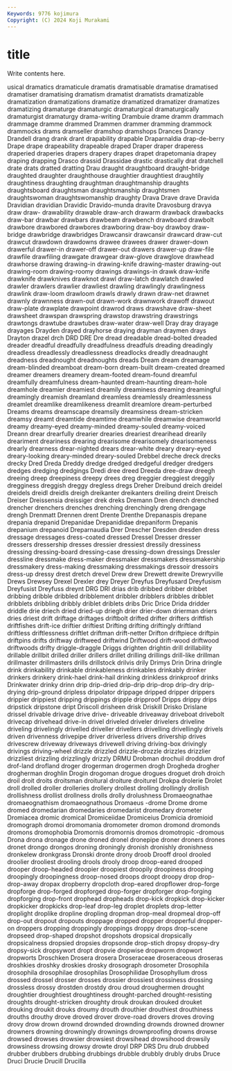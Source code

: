 ```yaml
---
Keywords: 9776 kojimura
Copyright: (C) 2024 Koji Murakami
---
```


# title

Write contents here.



usical dramatics
dramaticule dramatis dramatisable dramatise dramatised dramatiser dramatising dramatism dramatist dramatists
dramatizable dramatization dramatizations dramatize dramatized dramatizer dramatizes dramatizing dramaturge dramaturgic
dramaturgical dramaturgically dramaturgist dramaturgy drama-writing Drambuie drame dramm drammach drammage
dramme drammed Drammen drammer dramming drammock drammocks drams dramseller dramshop
dramshops Drances Drancy Drandell drang drank drant drapability drapable Draparnaldia
drap-de-berry Drape drape drapeability drapeable draped Draper draper draperess draperied
draperies drapers drapery drapes drapet drapetomania drapey draping drapping Drasco
drassid Drassidae drastic drastically drat dratchell drate drats dratted dratting
Drau draught draughtboard draught-bridge draughted draughter draughthouse draughtier draughtiest draughtily
draughtiness draughting draughtman draughtmanship draughts draughtsboard draughtsman draughtsmanship draughtsmen draughtswoman
draughtswomanship draughty Drava Drave drave Dravida Dravidian dravidian Dravidic Dravido-munda
dravite Dravosburg dravya draw draw- drawability drawable draw-arch drawarm drawback
drawbacks draw-bar drawbar drawbars drawbeam drawbench drawboard drawbolt drawbore drawbored
drawbores drawboring draw-boy drawboy draw-bridge drawbridge drawbridges Drawcansir drawcansir drawcard
draw-cut drawcut drawdown drawdowns drawee drawees drawer drawer-down drawerful drawer-in
drawer-off drawer-out drawers drawer-up draw-file drawfile drawfiling drawgate drawgear draw-glove
drawglove drawhead drawhorse drawing drawing-in drawing-knife drawing-master drawing-out drawing-room drawing-roomy
drawings drawings-in drawk draw-knife drawknife drawknives drawknot drawl draw-latch drawlatch
drawled drawler drawlers drawlier drawliest drawling drawlingly drawlingness drawlink draw-loom
drawloom drawls drawly drawn draw-net drawnet drawnly drawnness drawn-out drawn-work
drawnwork drawoff drawout draw-plate drawplate drawpoint drawrod draws drawshave draw-sheet
drawsheet drawspan drawspring drawstop drawstring drawstrings drawtongs drawtube drawtubes draw-water
draw-well Dray dray drayage drayages Drayden drayed drayhorse draying drayman
draymen drays Drayton drazel drch DRD DRE Dre dread dreadable
dread-bolted dreaded dreader dreadful dreadfully dreadfulness dreadfuls dreading dreadingly dreadless
dreadlessly dreadlessness dreadlocks dreadly dreadnaught dreadness dreadnought dreadnoughts dreads Dream
dream dreamage dream-blinded dreamboat dream-born dream-built dream-created dreamed dreamer dreamers
dreamery dream-footed dream-found dreamful dreamfully dreamfulness dream-haunted dream-haunting dream-hole dreamhole
dreamier dreamiest dreamily dreaminess dreaming dreamingful dreamingly dreamish dreamland dreamless
dreamlessly dreamlessness dreamlet dreamlike dreamlikeness dreamlit dreamlore dream-perturbed Dreams dreams
dreamscape dreamsily dreamsiness dream-stricken dreamsy dreamt dreamtide dreamtime dreamwhile dreamwise
dreamworld dreamy dreamy-eyed dreamy-minded dreamy-souled dreamy-voiced Dreann drear drearfully drearier
drearies dreariest drearihead drearily dreariment dreariness drearing drearisome drearisomely drearisomeness
drearly drearness drear-nighted drears drear-white dreary dreary-eyed dreary-looking dreary-minded dreary-souled
Drebbel dreche dreck drecks drecky Dred Dreda Dreddy dredge dredged
dredgeful dredger dredgers dredges dredging dredgings Dredi dree dreed Dreeda
dree-draw dreegh dreeing dreep dreepiness dreepy drees dreg dreggier dreggiest
dreggily dregginess dreggish dreggy dregless dregs Dreher Dreibund dreich dreidel
dreidels dreidl dreidls dreigh dreikanter dreikanters dreiling dreint Dreisch Dreiser
Dreissensia dreissiger drek dreks Dremann Dren drench drenched drencher drenchers
drenches drenching drenchingly dreng drengage drengh Drenmatt Drennen drent Drente
Drenthe Drepanaspis drepane drepania drepanid Drepanidae Drepanididae drepaniform Drepanis drepanium
drepanoid Dreparnaudia Drer Drescher Dresden dresden dress dressage dressages dress-coated
dressed Dressel Dresser dresser dressers dressership dresses dressier dressiest dressily
dressiness dressing dressing-board dressing-case dressing-down dressings Dressler dressline dressmake dress-maker
dressmaker dressmakers dressmakership dressmakery dress-making dressmaking dressmakings dressoir dressoirs dress-up
dressy drest dretch drevel Drew drew Drewett drewite Drewryville Drews
Drewsey Drexel Drexler drey Dreyer Dreyfus Dreyfusard Dreyfusism Dreyfusist Dreyfuss
dreynt DRG DRI drias drib dribbed dribber dribbet dribbing dribble
dribbled dribblement dribbler dribblers dribbles dribblet dribblets dribbling dribbly driblet
driblets dribs Dric Drice Drida dridder driddle drie driech dried
dried-up driegh drier drier-down drierman driers dries driest drift driftage
driftages driftbolt drifted drifter drifters driftfish driftfishes drift-ice driftier driftiest
Drifting drifting driftingly driftland driftless driftlessness driftlet driftman drift-netter Drifton
driftpiece driftpin driftpins drifts driftway driftweed driftwind Driftwood drift-wood driftwood
driftwoods drifty driggle-draggle Driggs drighten drightin drill drillability drillable drillbit
drilled driller drillers drillet drilling drillings drill-like drillman drillmaster drillmasters
drills drillstock drilvis drily Drimys Drin Drina dringle drink drinkability
drinkable drinkableness drinkables drinkably drinker drinkers drinkery drink-hael drink-hail drinking
drinkless drinkproof drinks Drinkwater drinky drinn drip drip-dried drip-drip drip-drop
drip-dry drip-drying drip-ground dripless dripolator drippage dripped dripper drippers drippier
drippiest dripping drippings dripple dripproof Dripps drippy drips dripstick dripstone
dript Driscoll drisheen drisk Driskill Drisko Drislane drissel drivable drivage
drive drive- driveable driveaway driveboat drivebolt drivecap drivehead drive-in drivel
driveled driveler drivelers driveline driveling drivelingly drivelled driveller drivellers drivelling
drivellingly drivels driven drivenness drivepipe driver driverless drivers drivership drives
drivescrew driveway driveways drivewell driving driving-box drivingly drivings driving-wheel drizzle
drizzled drizzle-drozzle drizzles drizzlier drizzliest drizzling drizzlingly drizzly DRMU Drobman
drochuil droddum drof drof-land drofland droger drogerman drogermen drogh Drogheda
drogher drogherman droghlin Drogin drogoman drogue drogues droguet droh droich
droil droit droits droitsman droitural droiture droiturel Drokpa drolerie Drolet
droll drolled droller drolleries drollery drollest drolling drollingly drollish drollishness
drollist drollness drolls drolly drolushness Dromaeognathae dromaeognathism dromaeognathous Dromaeus -drome
Drome drome dromed dromedarian dromedaries dromedarist dromedary drometer Dromiacea dromic
dromical Dromiceiidae Dromiceius Dromicia dromioid dromograph dromoi dromomania dromometer dromon
dromond dromonds dromons dromophobia Dromornis dromornis dromos dromotropic -dromous Drona
drona dronage drone droned dronel dronepipe droner droners drones dronet
drongo drongos droning droningly dronish dronishly dronishness dronkelew dronkgrass Dronski
dronte drony droob Drooff drool drooled droolier drooliest drooling drools
drooly droop droop-eared drooped drooper droop-headed droopier droopiest droopily droopiness
drooping droopingly droopingness droop-nosed droops droopt droopy drop drop- drop-away
dropax dropberry dropcloth drop-eared dropflower drop-forge dropforge drop-forged dropforged drop-forger
dropforger drop-forging dropforging drop-front drophead dropheads drop-kick dropkick drop-kicker dropkicker
dropkicks drop-leaf drop-leg droplet droplets drop-letter droplight droplike dropline dropling
dropman drop-meal dropmeal drop-off drop-out dropout dropouts droppage dropped dropper
dropperful dropper-on droppers dropping droppingly droppings droppy drops drop-scene dropseed
drop-shaped dropshot dropshots dropsical dropsically dropsicalness dropsied dropsies dropsonde drop-stich
dropsy dropsy-dry dropsy-sick dropsywort dropt dropvie dropwise dropworm dropwort dropworts
Droschken Drosera drosera Droseraceae droseraceous droseras droshkies droshky droskies drosky
drosograph drosometer Drosophila drosophila drosophilae drosophilas Drosophilidae Drosophyllum dross drossed
drossel drosser drosses drossier drossiest drossiness drossing drossless drossy drostden
drostdy drou droud droughermen drought droughtier droughtiest droughtiness drought-parched drought-resisting
droughts drought-stricken droughty drouk droukan drouked drouket drouking droukit drouks
droumy drouth drouthier drouthiest drouthiness drouths drouthy drove droved drover
drove-road drovers droves droving drovy drow drown drownd drownded drownding
drownds drowned drowner drowners drowning drowningly drownings drownproofing drowns drowse
drowsed drowses drowsier drowsiest drowsihead drowsihood drowsily drowsiness drowsing drowsy
drowte droyl DRP DRS Dru drub drubbed drubber drubbers drubbing
drubbings drubble drubbly drubly drubs Druce Druci Drucie Drucill Drucilla
